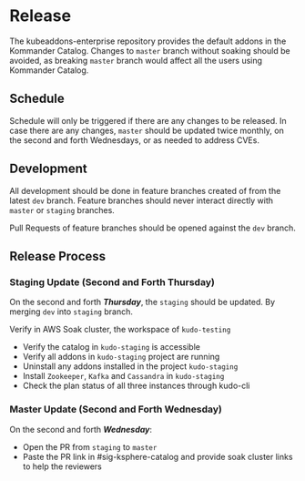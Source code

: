 # Release

The kubeaddons-enterprise repository provides the default addons in the Kommander Catalog.
Changes to `master` branch without soaking should be avoided, as breaking `master` branch would affect all the users using Kommander Catalog.


## Schedule

Schedule will only be triggered if there are any changes to be released. 
In case there are any changes, `master` should be updated twice monthly, on the second and forth Wednesdays, or as needed to address CVEs.


## Development 

All development should be done in feature branches created of from the latest `dev` branch. 
Feature branches should never interact directly with `master` or `staging` branches.

Pull Requests of feature branches should be opened against the `dev` branch. 

## Release Process

### Staging Update (Second and Forth Thursday)

On the second and forth _**Thursday**_, the `staging` should be updated. By merging `dev` into `staging` branch.


Verify in AWS Soak cluster, the workspace of `kudo-testing` 

- Verify the catalog in `kudo-staging` is accessible
- Verify all addons in `kudo-staging` project are running
- Uninstall any addons installed in the project `kudo-staging` 
- Install `Zookeeper`, `Kafka` and `Cassandra` in `kudo-staging`
- Check the plan status of all three instances through kudo-cli


### Master Update (Second and Forth Wednesday)

On the second and forth _**Wednesday**_:

- Open the PR from `staging` to `master`
- Paste the PR link in #sig-ksphere-catalog and provide soak cluster links to help the reviewers
